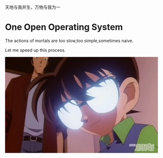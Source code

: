 
  天地与我并生，万物与我为一

# One Open Operating System

The actions of mortals are too slow,too simple,sometimes naive.

Let me speed ​​up this process.

<a href="https://www.bilibili.com/video/BV1xx41127h7" target="_blank">
  <img src="docs/kenan.jpg" alt="柯南是重庆人" >
</a>